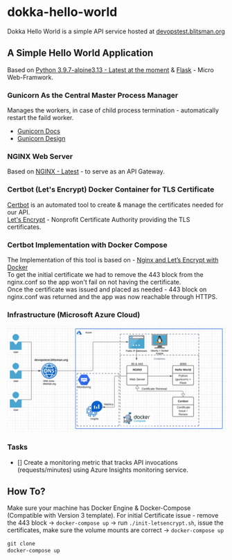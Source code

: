 # dokka-hello-world
Dokka Hello World is a simple API service hosted at  [devopstest.blitsman.org](https://devopstest.blitsman.org/)

## A Simple Hello World Application
Based on [Python 3.9.7-alpine3.13 - Latest at the moment](https://hub.docker.com/_/python?tab=description&page=1&ordering=last_updated) & [Flask](https://flask.palletsprojects.com/en/2.0.x/) - Micro Web-Framwork.

### Gunicorn As the Central Master Process Manager
Manages the workers, in case of child process termination - automatically restart the faild worker.<br/>
- [Gunicorn Docs](https://gunicorn.org/#docs)
- [Gunicorn Design](https://docs.gunicorn.org/en/latest/design.html)

### NGINX Web Server
Based on [NGINX - Latest](https://hub.docker.com/_/nginx) - to serve as an API Gateway.

### Certbot (Let's Encrypt) Docker Container for TLS Certificate
[Certbot](https://certbot.eff.org/) is an automated tool to create & manage the certificates needed for our API.<br/>
[Let's Encrypt](https://letsencrypt.org/) - Nonprofit Certificate Authority providing the TLS certificates.

### Certbot Implementation with Docker Compose
The Implementation of this tool is based on - [Nginx and Let’s Encrypt with Docker](https://pentacent.medium.com/nginx-and-lets-encrypt-with-docker-in-less-than-5-minutes-b4b8a60d3a71)<br/>
To get the initial certificate we had to remove the 443 block from the nginx.conf so the app won't fail on not having the certificate.<br/>
Once the certificate was issued and placed as needed - 443 block on nginx.conf was returned and the app was now reachable through HTTPS.

### Infrastructure (Microsoft Azure Cloud)
![Dokka Hello World Application](https://github.com/Arielbli/dokka-hello-world/blob/main/dokka-hello-world.png?raw=true)

### Tasks
- [] Create a monitoring metric that tracks API invocations (requests/minutes) using Azure Insights monitoring service.

## How To?
Make sure your machine has Docker Engine & Docker-Compose (Compatible with Version 3 template).
For initial Certificate issue - remove the 443 block -> `docker-compose up` -> run `./init-letsencrypt.sh`, issue the certificates, make sure the volume mounts are correct -> `docker-compose up`
```
git clone
docker-compose up
```
